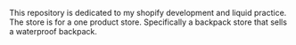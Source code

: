  This repository is dedicated to my shopify development and liquid practice.
 The store is for a one product store. Specifically a backpack store that sells a waterproof backpack.